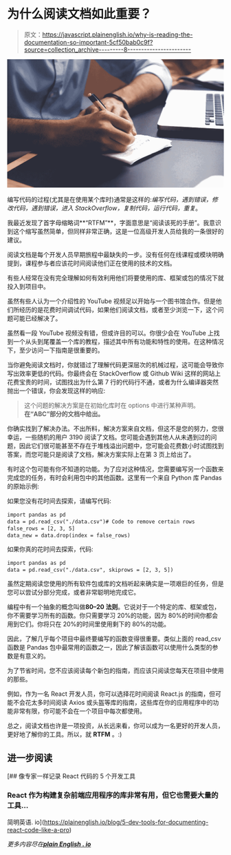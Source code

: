 # 为什么阅读文档如此重要？

> 原文：<https://javascript.plainenglish.io/why-is-reading-the-documentation-so-important-5cf50bab0c9f?source=collection_archive---------8----------------------->

![](img/e7dfe59f72e909633880182ac7fb3b63.png)

编写代码的过程(尤其是在使用某个库时)通常是这样的:*编写代码，遇到错误，修改代码，遇到错误，进入 StackOverflow，复制代码，运行代码，重复*。

我最近发现了首字母缩略词**“RTFM”**，字面意思是“阅读该死的手册”。我意识到这个缩写虽然简单，但同样非常正确，这是一位高级开发人员给我的一条很好的建议。

阅读文档是每个开发人员早期旅程中最缺失的一步。没有任何在线课程或模块明确提到，课程参与者应该花时间阅读他们正在使用的技术的文档。

有些人经常在没有完全理解如何有效利用他们将要使用的库、框架或包的情况下就投入到项目中。

虽然有些人认为一个介绍性的 YouTube 视频足以开始与一个图书馆合作。但是他们所经历的是花费时间调试代码，如果他们阅读文档，或者至少浏览一下，这个问题可能已经解决了。

虽然看一段 YouTube 视频没有错，但或许目的可以。你很少会在 YouTube 上找到一个从头到尾覆盖一个库的教程，描述其中所有功能和特性的使用。在这种情况下，至少访问一下指南是很重要的。

当你避免阅读文档时，你就错过了理解代码更深层次的机械过程，这可能会导致你写出效率更低的代码。你最终会在 StackOverflow 或 Github Wiki 这样的网站上花费宝贵的时间，试图找出为什么第 7 行的代码行不通，或者为什么编译器突然抛出一个错误，你会发现这样的响应:

> 这个问题的解决方案是在初始化库时在 options 中进行某种声明。**在“ABC”部分的文档中给出。**

你确实找到了解决办法。不出所料，解决方案来自文档，但这不是您的努力，您很幸运，一些随机的用户 3190 阅读了文档。您可能会遇到其他人从未遇到过的问题，因此它们很可能甚至不存在于堆栈溢出问题中，您可能会花费数小时试图找到答案，而您可能只是阅读了文档，解决方案实际上在第 3 页上给出了。

有时这个包可能有你不知道的功能。为了应对这种情况，您需要编写另一个函数来完成您的任务，有时会利用包中的其他函数。这里有一个来自 Python 库 Pandas 的原始示例:

如果您没有花时间去探索，请编写代码:

```
import pandas as pd
data = pd.read_csv("./data.csv")# Code to remove certain rows
false_rows = [2, 3, 5]
data_new = data.drop(index = false_rows)
```

如果你真的花时间去探索，代码:

```
import pandas as pd
data = pd.read_csv("./data.csv", skiprows = [2, 3, 5])
```

虽然定期阅读您使用的所有软件包或库的文档听起来确实是一项艰巨的任务，但是您可以尝试分部分完成，或者非常聪明地完成它。

编程中有一个抽象的概念叫做**80–20 法则**。它说对于一个特定的库、框架或包，你不需要学习所有的函数。你只需要学习 20%的功能，因为 80%的时间你都会用到它们。你将只在 20%的时间里使用剩下的 80%的功能。

因此，了解几乎每个项目中最终要编写的函数变得很重要。类似上面的 read_csv 函数是 Pandas 包中最常用的函数之一，因此了解该函数可以使用什么类型的参数是有意义的。

为了节省时间，您不应该阅读每个新包的指南，而应该只阅读您每天在项目中使用的那些。

例如，作为一名 React 开发人员，你可以选择花时间阅读 React.js 的指南，但可能不会花太多时间阅读 Axios 或头盔等库的指南，这些库在你的应用程序中的功能非常有限，你可能不会在一个项目中每次都使用。

总之，阅读文档也许是一项投资，从长远来看，你可以成为一名更好的开发人员，更好地了解你的工具。所以，就 **RTFM** 。:)

## 进一步阅读

[](https://plainenglish.io/blog/5-dev-tools-for-documenting-react-code-like-a-pro) [## 像专家一样记录 React 代码的 5 个开发工具

### React 作为构建复杂前端应用程序的库非常有用，但它也需要大量的工具…

简明英语. io](https://plainenglish.io/blog/5-dev-tools-for-documenting-react-code-like-a-pro) 

*更多内容尽在*[***plain English . io***](http://plainenglish.io/)